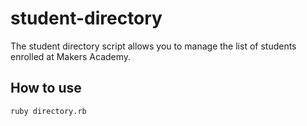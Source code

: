 # student-directory #

The student directory script allows you to manage the list of students enrolled at Makers Academy.

## How to use ##

```shell
ruby directory.rb
```
